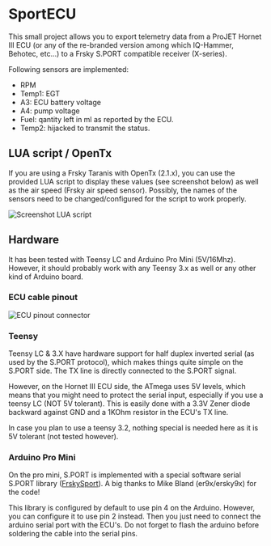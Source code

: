# SportECU

This small project allows you to export telemetry data from a ProJET Hornet III ECU
(or any of the re-branded version among which IQ-Hammer, Behotec, etc...) to a
Frsky S.PORT compatible receiver (X-series).

Following sensors are implemented:
 - RPM
 - Temp1: EGT
 - A3: ECU battery voltage
 - A4: pump voltage
 - Fuel: qantity left in ml as reported by the ECU.
 - Temp2: hijacked to transmit the status.

## LUA script / OpenTx
If you are using a Frsky Taranis with OpenTx (2.1.x), you can use the provided LUA script
to display these values (see screenshot below) as well as the air speed (Frsky air speed sensor).
Possibly, the names of the sensors need to be changed/configured for the script to work properly.

![Screenshot LUA script](https://github.com/raphaelcoeffic/sport_ecu/blob/master/lua/screenshot.png?raw=true)

## Hardware

It has been tested with Teensy LC and Arduino Pro Mini (5V/16Mhz). However, it should
probably work with any Teensy 3.x as well or any other kind of Arduino board.

### ECU cable pinout

![ECU pinout connector](https://github.com/raphaelcoeffic/sport_ecu/blob/master/doc/ecu_connector_pinout.png?raw=true)

### Teensy

Teensy LC & 3.X have hardware support for half duplex inverted serial (as used by the S.PORT protocol),
which makes things quite simple on the S.PORT side. The TX line is directly connected to the S.PORT signal.

However, on the Hornet III ECU side, the ATmega uses 5V levels, which means that you might need to protect
the serial input, especially if you use a teensy LC (NOT 5V tolerant). This is easily done with a 3.3V Zener
diode backward against GND and a 1KOhm resistor in the ECU's TX line.

In case you plan to use a teensy 3.2, nothing special is needed here as it is 5V tolerant (not tested however).

### Arduino Pro Mini

On the pro mini, S.PORT is implemented with a special software serial S.PORT library 
([FrskySport](https://github.com/raphaelcoeffic/FrskySport)). A big thanks to Mike Bland (er9x/ersky9x) for the code!

This library is configured by default to use pin 4 on the Arduino. However, you can configure it to use pin 2 instead.
Then you just need to connect the arduino serial port with the ECU's. Do not forget to flash the arduino before soldering
the cable into the serial pins.
